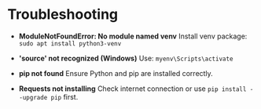 # Troubleshooting

- **ModuleNotFoundError: No module named venv**
  Install venv package: `sudo apt install python3-venv`

- **'source' not recognized (Windows)**
  Use: `myenv\Scripts\activate`

- **pip not found**
  Ensure Python and pip are installed correctly.

- **Requests not installing**
  Check internet connection or use `pip install --upgrade pip` first.
